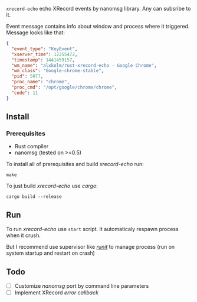`xrecord-echo` echo XRecord events by nanomsg library. Any can subsribe to it.

Event message contains info about window and process where it triggered. Message looks like that:

```json
{
  "event_type": "KeyEvent",
  "xserver_time": 12255472,
  "timestamp": 1441459157,
  "wm_name": "alxkolm/rust-xrecord-echo - Google Chrome",
  "wm_class": "Google-chrome-stable",
  "pid": 5077,
  "proc_name": "chrome",
  "proc_cmd": "/opt/google/chrome/chrome",
  "code": 11
}
```

## Install

### Prerequisites

- Rust compiler
- nanomsg (tested on >=0.5)

To install all of prerequisites and build *xrecord-echo* run:

    make

To just build *xrecord-echo* use *cargo*:
    
    cargo build --release

## Run

To run *xrecord-echo* use `start` script. It automaticaly respawn process when it crush.

But I recommend use supervisor like [*runit*](http://smarden.org/runit/) to manage process (run on system startup and restart on crash)

## Todo

- [ ] Customize *nanomsg* port by command line parameters
- [ ] Implement XRecord *error callback*
